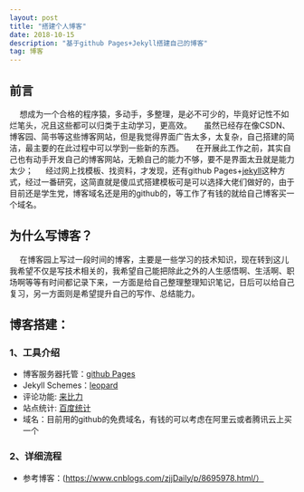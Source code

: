 ```yaml
---
layout: post
title: "搭建个人博客"
date: 2018-10-15
description: "基于github Pages+Jekyll搭建自己的博客"
tag: 博客
---   
```


## 前言
　  想成为一个合格的程序猿，多动手，多整理，是必不可少的，毕竟好记性不如烂笔头，况且这些都可以归类于主动学习，更高效。
　  虽然已经存在像CSDN、博客园、简书等这些博客网站，但是我觉得界面广告太多，太复杂，自己搭建的简洁，最主要的在此过程中可以学到一些新的东西。
　  在开展此工作之前，其实自己也有动手开发自己的博客网站，无赖自己的能力不够，要不是界面太丑就是能力太少；
　  经过网上找模板、找资料，才发现，还有github Pages+[jekyll](https://jekyllrb.com/guodongxiaren "jekyll官网")这种方式，经过一番研究，这简直就是傻瓜式搭建模板可是可以选择大佬们做好的，由于目前还是学生党，博客域名还是用的github的，等工作了有钱的就给自己博客买一个域名。
## 为什么写博客？
　  在博客园上写过一段时间的博客，主要是一些学习的技术知识，现在转到这儿我希望不仅是写技术相关的，我希望自己能把除此之外的人生感悟啊、生活啊、职场啊等等有时间都记录下来，一方面是给自己整理整理知识笔记，日后可以给自己复习，另一方面则是希望提升自己的写作、总结能力。
## 博客搭建：
### 1、工具介绍
- 博客服务器托管：[github Pages](https://pages.github.com/guodongxiaren "github Pages官网")
- Jekyll Schemes：[leopard](https://github.com/leopardpan)
- 评论功能: [来比力](https://livere.com/guodongxiaren "github Pages官网")
- 站点统计: [百度统计](https://tongji.baidu.com/guodongxiaren "百度统计官网")
- 域名：目前用的github的免费域名，有钱的可以考虑在阿里云或者腾讯云上买一个

### 2、详细流程
- 参考博客：(https://www.cnblogs.com/zjjDaily/p/8695978.html/）
